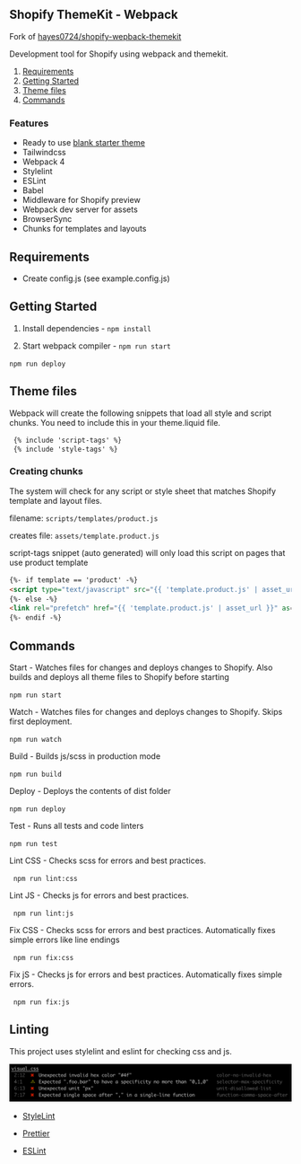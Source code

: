 ## Shopify ThemeKit - Webpack
Fork of [hayes0724/shopify-wepback-themekit](https://GitHub.com/hayes0724/shopify-webpack-themekit)

Development tool for Shopify using webpack and themekit.

1. [Requirements](#requirements)
2. [Getting Started](#getting-started)
3. [Theme files](#theme-files)
4. [Commands](#commands)

### Features
* Ready to use [blank starter theme](https://github.com/hayes0724/packer-blank-theme)
* Tailwindcss
* Webpack 4
* Stylelint
* ESLint
* Babel
* Middleware for Shopify preview
* Webpack dev server for assets
* BrowserSync
* Chunks for templates and layouts

## Requirements

* Create config.js (see example.config.js)

## Getting Started

1. Install dependencies - `npm install`

2. Start webpack compiler - `npm run start`

`npm run deploy`

## Theme files

Webpack will create the following snippets that load all style and script chunks. You need to include this in your theme.liquid file.

```
 {% include 'script-tags' %}
 {% include 'style-tags' %}
```

### Creating chunks

The system will check for any script or style sheet that matches Shopify template and layout files.

filename: `scripts/templates/product.js`

creates file: `assets/template.product.js`

script-tags snippet (auto generated) will only load this script on pages that use product template

```html
{%- if template == 'product' -%}
<script type="text/javascript" src="{{ 'template.product.js' | asset_url }}" defer="defer"></script>
{%- else -%}
<link rel="prefetch" href="{{ 'template.product.js' | asset_url }}" as="script">
{%- endif -%}
```

## Commands

Start - Watches files for changes and deploys changes to Shopify. Also builds and deploys all theme files to Shopify before starting

`npm run start`

Watch - Watches files for changes and deploys changes to Shopify. Skips first deployment.

`npm run watch`

Build - Builds js/scss in production mode

`npm run build`

Deploy - Deploys the contents of dist folder

`npm run deploy`

Test - Runs all tests and code linters

`npm run test`

Lint CSS - Checks scss for errors and best practices.

`` npm run lint:css``

Lint JS - Checks js for errors and best practices.

`` npm run lint:js``

Fix CSS - Checks scss for errors and best practices. Automatically fixes simple errors like line endings

`` npm run fix:css``

Fix jS - Checks js for errors and best practices. Automatically fixes simple errors.

`` npm run fix:js``


## Linting

This project uses stylelint and eslint for checking css and js.


![linter](https://github.com/stylelint/stylelint/raw/master/example.png?raw=true)

- [StyleLint](https://stylelint.io/)

- [Prettier](https://github.com/prettier/stylelint-prettier)

- [ESLint](https://eslint.org/)



